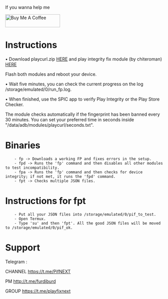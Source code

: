 If you wanna help me

<a href="https://www.buymeacoffee.com/daboynb" target="_blank"><img src="https://cdn.buymeacoffee.com/buttons/default-orange.png" alt="Buy Me A Coffee" height="41" width="174"></a>

# Instructions

• Download playcurl.zip [HERE](https://github.com/daboynb/PlayIntegrityNEXT/releases/download/playcurl/playcurl.zip) and play integrity fix module (by chiteroman) [HERE](https://github.com/chiteroman/PlayIntegrityFix/releases/latest)

 Flash both modules and reboot your device.

• Wait five minutes, you can check the current progress on the log /storage/emulated/0/run_fp.log.

• When finished, use the SPIC app to verify Play Integrity or the Play Store Checker.

The module checks automatically if the fingerprint has been banned every 30 minutes. You can set your preferred time in seconds inside "/data/adb/modules/playcurl/seconds.txt".

# Binaries

        - fp -> Downloads a working FP and fixes errors in the setup.
        - fpd -> Runs the 'fp' command and then disables all other modules to test incompatibility.
        - fpa -> Runs the 'fp' command and then checks for device integrity; if not met, it runs the 'fpd' command.
        - fpt -> Checks multiple JSON files.

# Instructions for fpt

        - Put all your JSON files into /storage/emulated/0/pif_to_test.
        - Open Termux.
        - Type 'su' and then 'fpt'. All the good JSON files will be moved to /storage/emulated/0/pif_ok.

# Support
Telegram :

CHANNEL https://t.me/PifNEXT

PM http://t.me/furdiburd 

GROUP https://t.me/playfixnext